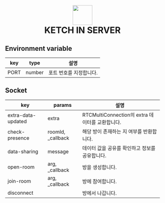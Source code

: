 <h1 align="center">
    <a src="https://github.com/ketch-in" alt="ketch-in">
        <img src="https://avatars.githubusercontent.com/u/102146264" width=64 />
    </a>
    <br />
    KETCH IN SERVER
</h1>

## Environment variable

| key  | type   | 설명                    |
| ---- | ------ | ----------------------- |
| PORT | number | 포트 번호를 지정합니다. |

## Socket

| key                | params             | 설명                                            |
| ------------------ | ------------------ | ----------------------------------------------- |
| extra-data-updated | extra              | RTCMultiConnection의 extra 데이터를 교환합니다. |
| check-presence     | roomId, \_callback | 해당 방이 존재하는 지 여부를 반환합니다.        |
| data-sharing       | message            | 데이터 값을 공유를 확인하고 정보를 공유합니다.  |
| open-room          | arg, \_callback    | 방을 생성합니다.                                |
| join-room          | arg, \_callback    | 방에 참여합니다.                                |
| disconnect         |                    | 방에서 나갑니다.                                |
